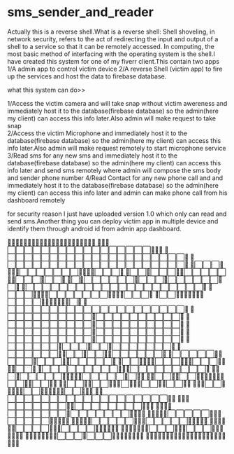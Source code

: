 # sms_sender_and_reader
Actually this is a reverse shell.What is a reverse shell: Shell shoveling, in network security, refers to the act of redirecting the input and output of a shell to a service so that it can be remotely accessed. In computing, the most basic method of interfacing with the operating system is the shell.I have created this system for one of my fiverr client.This contain two apps 1/A admin app to control victim device 2/A reverse Shell (victim app) to fire up the services and host the data to firebase database.

what this system can do>>

1/Access the victim camera and will take snap without victim awereness and immediately host it to the database(firebase database) so the admin(here my client) can access this info later.Also admin will make request to take snap   
2/Access the victim Microphone and immediately host it to the database(firebase database) so the admin(here my client) can access this info later.Also admin will make request remotely to start microphone service
3/Read sms for any new sms and immediately host it to the database(firebase database) so the admin(here my client) can access this info later and send sms remotely where admin will compose the sms body and sender phone number
4/Read Contact for any new phone call and and immediately host it to the database(firebase database) so the admin(here my client) can access this info later and admin can make phone call from his dashboard remotely


for security reason I just have uploaded version 1.0 which only can read and send sms.Another thing you can deploy victim app in multiple device and identify them through android id from admin app dashboard. 


📱📱📱📱📱📱📱📱📱📱📱📱📱📱📱📱📱📱📱📱📱📱
📱📱📱⬜⬜⬜⬜⬜⬜⬜⬜⬜⬜⬜⬜⬜⬜⬜⬜⬜📱📱📱
📱⬜⬜⬜⬜⬜⬜⬜⬜⬜⬜⬜⬜⬜⬜⬜⬜⬜⬜⬜⬜⬜📱
📱⬜⬜⬜⬜⬜⬜⬜⬜⬜⬜⬜⬜⬜⬜⬜⬜⬜⬜⬜⬜⬜📱
📱⬜⬜⬜📱📱📱📱⬜⬜⬜⬜⬜⬜⬜📱📱📱📱⬜⬜⬜📱
📱⬜⬜📱⬜⬜⬜📱📱⬜⬜⬜⬜⬜📱📱⬜⬜⬜📱⬜⬜📱
📱⬜📱⬜⬜⬜⬜⬜⬜📱⬜⬜⬜📱⬜⬜⬜⬜⬜⬜📱⬜📱
📱⬜⬜⬜⬜⬜⬜⬜⬜⬜⬜⬜⬜⬜⬜⬜⬜⬜⬜⬜⬜⬜📱
📱⬜⬜⬜📱📱📱📱⬜⬜⬜⬜⬜⬜⬜📱📱📱📱⬜⬜⬜📱
📱⬜⬜📱📱📱📱📱📱📱⬜⬜⬜⬜📱📱📱📱📱📱📱⬜📱
📱⬜⬜⬜⬜⬜⬜⬜⬜⬜⬜⬜⬜⬜⬜⬜⬜⬜⬜⬜⬜⬜📱
📱⬜⬜⬜⬜⬜⬜⬜⬜⬜⬜📱⬜⬜⬜⬜⬜⬜⬜⬜⬜⬜📱
📱⬜⬜⬜⬜⬜⬜⬜⬜⬜⬜📱⬜⬜⬜⬜⬜⬜⬜⬜⬜⬜📱
📱⬜⬜⬜⬜⬜⬜⬜⬜⬜⬜📱⬜⬜⬜⬜⬜⬜⬜⬜⬜⬜📱
📱⬜⬜⬜⬜⬜⬜⬜⬜⬜⬜📱⬜⬜⬜⬜⬜⬜⬜⬜⬜⬜📱
📱⬜⬜⬜⬜⬜⬜📱⬜⬜⬜📱⬜⬜📱⬜⬜⬜⬜⬜⬜⬜📱
📱⬜⬜⬜⬜⬜⬜📱📱⬜⬜📱⬜⬜📱📱⬜⬜⬜⬜⬜⬜📱
📱⬜⬜⬜⬜⬜📱📱⬜⬜⬜📱⬜⬜⬜📱📱⬜⬜⬜⬜⬜📱
📱⬜⬜📱📱📱📱⬜⬜⬜📱📱📱⬜⬜⬜📱📱📱📱⬜⬜📱
📱⬜⬜⬜⬜⬜⬜⬜⬜⬜📱📱📱⬜⬜⬜⬜⬜⬜⬜⬜⬜📱
📱📱⬜📱⬜⬜⬜⬜⬜📱📱📱📱📱⬜⬜⬜⬜⬜📱⬜📱📱
📱📱⬜⬜📱📱⬜⬜📱📱📱📱📱📱📱⬜⬜📱📱⬜⬜📱📱
📱📱⬜⬜📱📱⬜⬜📱📱📱⬜📱📱📱⬜⬜📱📱⬜⬜📱📱
📱📱📱⬜⬜📱📱📱📱📱⬜⬜📱📱📱📱📱📱⬜⬜📱📱📱
📱📱⬜⬜⬜⬜⬜⬜⬜⬜⬜⬜⬜⬜⬜⬜⬜⬜⬜⬜⬜📱📱
📱📱📱⬜⬜⬜⬜⬜⬜⬜📱📱⬜⬜⬜⬜⬜⬜⬜⬜📱📱📱
📱📱📱📱⬜⬜⬜⬜⬜⬜⬜📱⬜⬜⬜⬜⬜⬜⬜📱📱📱📱
📱📱📱📱📱⬜⬜⬜⬜⬜📱📱📱⬜⬜⬜⬜⬜📱📱📱📱📱
📱📱📱📱📱⬜⬜⬜⬜⬜📱📱📱⬜⬜⬜⬜⬜📱📱📱📱📱
📱📱📱📱📱📱⬜⬜⬜⬜📱📱📱⬜⬜⬜⬜📱📱📱📱📱📱
📱📱📱📱📱📱📱⬜⬜⬜📱📱📱⬜⬜⬜📱📱📱📱📱📱📱
📱📱📱📱📱📱📱📱⬜⬜⬜📱⬜⬜⬜📱📱📱📱📱📱📱📱
📱📱📱📱📱📱📱📱📱📱📱📱📱📱📱📱📱📱📱📱📱📱📱
